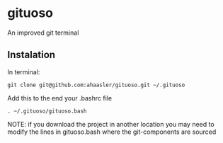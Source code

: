 gituoso
=======

An improved git terminal

Instalation
----------

In terminal:

    git clone git@github.com:ahaasler/gituoso.git ~/.gituoso

Add this to the end your .bashrc file

    . ~/.gituoso/gituoso.bash

NOTE: if you download the project in another location you may need to modify the lines in gituoso.bash where the git-components are sourced
